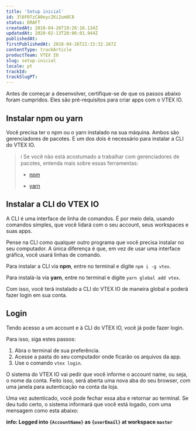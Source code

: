 ```yaml
---
title: 'Setup inicial'
id: 3l6F07zCA0eyc2Ki2um8C8
status: DRAFT
createdAt: 2018-04-26T19:26:16.134Z
updatedAt: 2020-02-13T20:06:01.944Z
publishedAt: 
firstPublishedAt: 2018-04-26T21:15:32.167Z
contentType: trackArticle
productTeam: VTEX IO
slug: setup-inicial
locale: pt
trackId: 
trackSlugPT: 
---
```


Antes de começar a desenvolver, certifique-se de que os passos abaixo foram cumpridos. Eles são pré-requisitos para criar apps com o VTEX IO.

## Instalar npm ou yarn

Você precisa ter o npm ou o yarn instalado na sua máquina. Ambos são gerenciadores de pacotes. E um dos dois é necessário para instalar a CLI do VTEX IO.

>ℹ️ Se você não está acostumado a trabalhar com gerenciadores de pacotes, entenda mais sobre essas ferramentas:
>
> 
>
> * [npm](https://www.npmjs.com/)
>
> * [yarn](https://yarnpkg.com/)
> 

## Instalar a CLI do VTEX IO

A CLI é uma interface de linha de comandos. É por meio dela, usando comandos simples, que você lidará com o seu account, seus workspaces e suas apps.

Pense na CLI como qualquer outro programa que você precisa instalar no seu computador. A única diferença é que, em vez de usar uma interface gráfica, você usará linhas de comando. 

Para instalar a CLI via __npm__, entre no terminal e digite `npm i -g vtex`.

Para instalá-la via __yarn__, entre no terminal e digite `yarn global add vtex`.

Com isso, você terá instalado a CLI do VTEX IO de maneira global e poderá fazer login em sua conta.

## Login

Tendo acesso a um account e à CLI do VTEX IO, você já pode fazer login.

Para isso, siga estes passos:
1. Abra o terminal de sua preferência.
2. Acesse a pasta do seu computador onde ficarão os arquivos da app.
3. Use o comando `vtex login`.

O sistema do VTEX IO vai pedir que você informe o account name, ou seja, o nome da conta. Feito isso, será aberta uma nova aba do seu browser, com uma janela para autenticação na conta da loja.

Uma vez autenticado, você pode fechar essa aba e retornar ao terminal. Se deu tudo certo, o sistema informará que você está logado, com uma mensagem como esta abaixo:

__info: Logged into `{AccountName}` as `{userEmail}` at workspace `master`__


